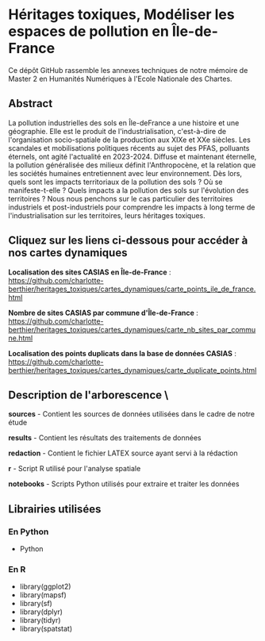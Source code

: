 # Héritages toxiques, Modéliser les espaces de pollution en Île-de-France

Ce dépôt GitHub rassemble les annexes techniques de notre mémoire de Master 2 en Humanités Numériques à l'Ecole Nationale des Chartes.

## Abstract

La pollution industrielles des sols en Île-deFrance a une histoire et une géographie. Elle est le produit de l'industrialisation, c'est-à-dire de l'organisation socio-spatiale de la production aux XIXe et XXe siècles. Les scandales et mobilisations politiques récents au sujet des PFAS, polluants éternels, ont agité l'actualité en 2023-2024. Diffuse et maintenant éternelle, la pollution généralisée des milieux définit l'Anthropocène, et la relation que les sociétés humaines entretiennent avec leur environnement.  Dès lors, quels sont les impacts territoriaux de la pollution des sols ? Où se manifeste-t-elle ? Quels impacts a la pollution des sols sur l'évolution des territoires ? Nous nous penchons sur le cas particulier des territoires industriels et post-industriels pour comprendre les impacts à long terme de l'industrialisation sur les territoires, leurs héritages toxiques.  

## Cliquez sur les liens ci-dessous pour accéder à nos cartes dynamiques

**Localisation des sites CASIAS en Île-de-France** : https://github.com/charlotte-berthier/heritages_toxiques/cartes_dynamiques/carte_points_ile_de_france.html

**Nombre de sites CASIAS par commune d'Île-de-France** : https://github.com/charlotte-berthier/heritages_toxiques/cartes_dynamiques/carte_nb_sites_par_commune.html

**Localisation des points duplicats dans la base de données CASIAS** : https://github.com/charlotte-berthier/heritages_toxiques/cartes_dynamiques/carte_duplicate_points.html

## Description de l'arborescence \\

**sources** - Contient les sources de données utilisées dans le cadre de notre étude

**results** - Contient les résultats des traitements de données

**redaction** - Contient le fichier LATEX source ayant servi à la rédaction

**r** - Script R utilisé pour l'analyse spatiale

**notebooks** - Scripts Python utilisés pour extraire et traiter les données


## Librairies utilisées 
### En Python

* Python 

### En R 

* library(ggplot2)
* library(mapsf)
* library(sf)
* library(dplyr)
* library(tidyr)
* library(spatstat)

## 
